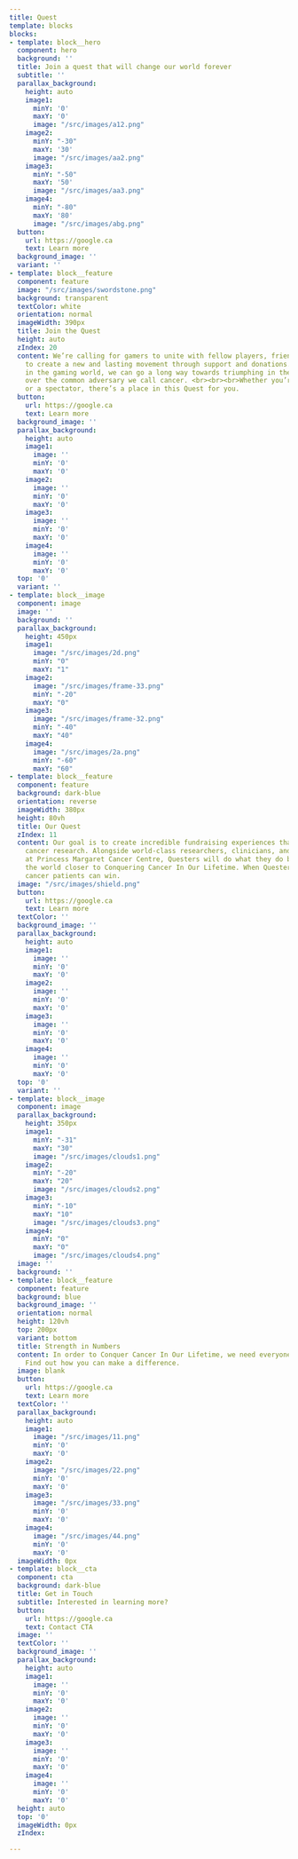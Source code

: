 ```yaml
---
title: Quest
template: blocks
blocks:
- template: block__hero
  component: hero
  background: ''
  title: Join a quest that will change our world forever
  subtitle: ''
  parallax_background:
    height: auto
    image1:
      minY: '0'
      maxY: '0'
      image: "/src/images/a12.png"
    image2:
      minY: "-30"
      maxY: '30'
      image: "/src/images/aa2.png"
    image3:
      minY: "-50"
      maxY: '50'
      image: "/src/images/aa3.png"
    image4:
      minY: "-80"
      maxY: '80'
      image: "/src/images/abg.png"
  button:
    url: https://google.ca
    text: Learn more
  background_image: ''
  variant: ''
- template: block__feature
  component: feature
  image: "/src/images/swordstone.png"
  background: transparent
  textColor: white
  orientation: normal
  imageWidth: 390px
  title: Join the Quest
  height: auto
  zIndex: 20
  content: We’re calling for gamers to unite with fellow players, friends, and family
    to create a new and lasting movement through support and donations. By triumphing
    in the gaming world, we can go a long way towards triumphing in the real world
    over the common adversary we call cancer. <br><br><br>Whether you’re a streamer
    or a spectator, there’s a place in this Quest for you.
  button:
    url: https://google.ca
    text: Learn more
  background_image: ''
  parallax_background:
    height: auto
    image1:
      image: ''
      minY: '0'
      maxY: '0'
    image2:
      image: ''
      minY: '0'
      maxY: '0'
    image3:
      image: ''
      minY: '0'
      maxY: '0'
    image4:
      image: ''
      minY: '0'
      maxY: '0'
  top: '0'
  variant: ''
- template: block__image
  component: image
  image: ''
  background: ''
  parallax_background:
    height: 450px
    image1:
      image: "/src/images/2d.png"
      minY: "0"
      maxY: "1"
    image2:
      image: "/src/images/frame-33.png"
      minY: "-20"
      maxY: "0"
    image3:
      image: "/src/images/frame-32.png"
      minY: "-40"
      maxY: "40"
    image4:
      image: "/src/images/2a.png"
      minY: "-60"
      maxY: "60"
- template: block__feature
  component: feature
  background: dark-blue
  orientation: reverse
  imageWidth: 380px
  height: 80vh
  title: Our Quest
  zIndex: 11
  content: Our goal is to create incredible fundraising experiences that fuel groundbreaking
    cancer research. Alongside world-class researchers, clinicians, and caregivers
    at Princess Margaret Cancer Centre, Questers will do what they do best to move
    the world closer to Conquering Cancer In Our Lifetime. When Questers play, future
    cancer patients can win.
  image: "/src/images/shield.png"
  button:
    url: https://google.ca
    text: Learn more
  textColor: ''
  background_image: ''
  parallax_background:
    height: auto
    image1:
      image: ''
      minY: '0'
      maxY: '0'
    image2:
      image: ''
      minY: '0'
      maxY: '0'
    image3:
      image: ''
      minY: '0'
      maxY: '0'
    image4:
      image: ''
      minY: '0'
      maxY: '0'
  top: '0'
  variant: ''
- template: block__image
  component: image
  parallax_background:
    height: 350px
    image1:
      minY: "-31"
      maxY: "30"
      image: "/src/images/clouds1.png"
    image2:
      minY: "-20"
      maxY: "20"
      image: "/src/images/clouds2.png"
    image3:
      minY: "-10"
      maxY: "10"
      image: "/src/images/clouds3.png"
    image4:
      minY: "0"
      maxY: "0"
      image: "/src/images/clouds4.png"
  image: ''
  background: ''
- template: block__feature
  component: feature
  background: blue
  background_image: ''
  orientation: normal
  height: 120vh
  top: 200px
  variant: bottom
  title: Strength in Numbers
  content: In order to Conquer Cancer In Our Lifetime, we need everyone to take part.
    Find out how you can make a difference.
  image: blank
  button:
    url: https://google.ca
    text: Learn more
  textColor: ''
  parallax_background:
    height: auto
    image1:
      image: "/src/images/11.png"
      minY: '0'
      maxY: '0'
    image2:
      image: "/src/images/22.png"
      minY: '0'
      maxY: '0'
    image3:
      image: "/src/images/33.png"
      minY: '0'
      maxY: '0'
    image4:
      image: "/src/images/44.png"
      minY: '0'
      maxY: '0'
  imageWidth: 0px
- template: block__cta
  component: cta
  background: dark-blue
  title: Get in Touch
  subtitle: Interested in learning more?
  button:
    url: https://google.ca
    text: Contact CTA
  image: ''
  textColor: ''
  background_image: ''
  parallax_background:
    height: auto
    image1:
      image: ''
      minY: '0'
      maxY: '0'
    image2:
      image: ''
      minY: '0'
      maxY: '0'
    image3:
      image: ''
      minY: '0'
      maxY: '0'
    image4:
      image: ''
      minY: '0'
      maxY: '0'
  height: auto
  top: '0'
  imageWidth: 0px
  zIndex: 

---
```

